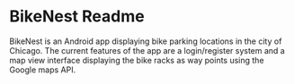 # BikeNest Readme

BikeNest is an Android app displaying bike parking locations in the city of Chicago. The current features of the app are a login/register system and a map view interface displaying the bike racks as way points using the Google maps API.
